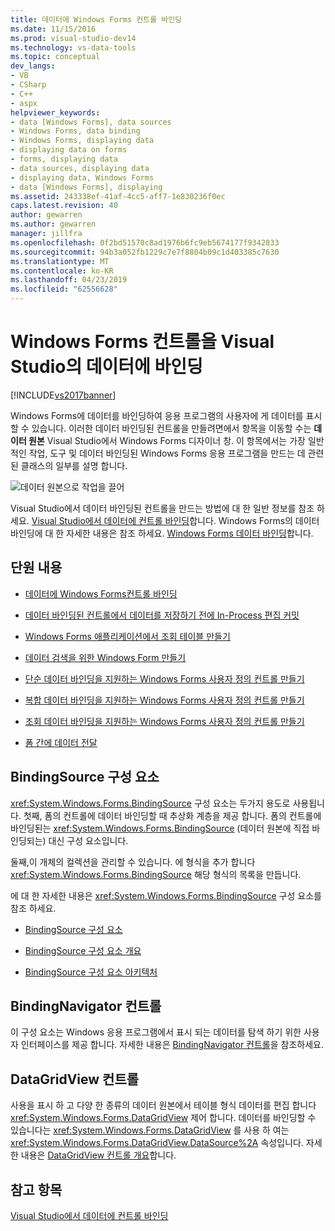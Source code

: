 ```yaml
---
title: 데이터에 Windows Forms 컨트롤 바인딩
ms.date: 11/15/2016
ms.prod: visual-studio-dev14
ms.technology: vs-data-tools
ms.topic: conceptual
dev_langs:
- VB
- CSharp
- C++
- aspx
helpviewer_keywords:
- data [Windows Forms], data sources
- Windows Forms, data binding
- Windows Forms, displaying data
- displaying data on forms
- forms, displaying data
- data sources, displaying data
- displaying data, Windows Forms
- data [Windows Forms], displaying
ms.assetid: 243338ef-41af-4cc5-aff7-1e830236f0ec
caps.latest.revision: 40
author: gewarren
ms.author: gewarren
manager: jillfra
ms.openlocfilehash: 0f2bd51570c8ad1976b6fc9eb5674177f9342833
ms.sourcegitcommit: 94b3a052fb1229c7e7f8804b09c1d403385c7630
ms.translationtype: MT
ms.contentlocale: ko-KR
ms.lasthandoff: 04/23/2019
ms.locfileid: "62556628"
---
```

# <a name="bind-windows-forms-controls-to-data-in-visual-studio"></a>Windows Forms 컨트롤을 Visual Studio의 데이터에 바인딩
[!INCLUDE[vs2017banner](../includes/vs2017banner.md)]

Windows Forms에 데이터를 바인딩하여 응용 프로그램의 사용자에 게 데이터를 표시할 수 있습니다. 이러한 데이터 바인딩된 컨트롤을 만들려면에서 항목을 이동할 수는 **데이터 원본** Visual Studio에서 Windows Forms 디자이너 창. 이 항목에서는 가장 일반적인 작업, 도구 및 데이터 바인딩된 Windows Forms 응용 프로그램을 만드는 데 관련 된 클래스의 일부를 설명 합니다.

 ![데이터 원본으로 작업을 끌어](../data-tools/media/raddata-data-source-drag-operation.png "raddata 데이터 원본 끌기 작업")

 Visual Studio에서 데이터 바인딩된 컨트롤을 만드는 방법에 대 한 일반 정보를 참조 하세요. [Visual Studio에서 데이터에 컨트롤 바인딩](../data-tools/bind-controls-to-data-in-visual-studio.md)합니다. Windows Forms의 데이터 바인딩에 대 한 자세한 내용은 참조 하세요. [Windows Forms 데이터 바인딩](http://msdn.microsoft.com/library/c3826d8e-ea25-4ad4-a669-45bfb19192aa)합니다.

## <a name="in-this-section"></a>단원 내용

- [데이터에 Windows Forms컨트롤 바인딩](../data-tools/bind-windows-forms-controls-to-data.md)

- [데이터 바인딩된 컨트롤에서 데이터를 저장하기 전에 In-Process 편집 커밋](../data-tools/commit-in-process-edits-on-data-bound-controls-before-saving-data.md)

- [Windows Forms 애플리케이션에서 조회 테이블 만들기](../data-tools/create-lookup-tables-in-windows-forms-applications.md)

- [데이터 검색을 위한 Windows Form 만들기](../data-tools/create-a-windows-form-to-search-data.md)

- [단순 데이터 바인딩을 지원하는 Windows Forms 사용자 정의 컨트롤 만들기](../data-tools/create-a-windows-forms-user-control-that-supports-simple-data-binding.md)

- [복합 데이터 바인딩을 지원하는 Windows Forms 사용자 정의 컨트롤 만들기](../data-tools/create-a-windows-forms-user-control-that-supports-complex-data-binding.md)

- [조회 데이터 바인딩을 지원하는 Windows Forms 사용자 정의 컨트롤 만들기](../data-tools/create-a-windows-forms-user-control-that-supports-lookup-data-binding.md)

- [폼 간에 데이터 전달](../data-tools/pass-data-between-forms.md)

## <a name="bindingsource-component"></a>BindingSource 구성 요소
 <xref:System.Windows.Forms.BindingSource> 구성 요소는 두가지 용도로 사용됩니다. 첫째, 폼의 컨트롤에 데이터 바인딩할 때 추상화 계층을 제공 합니다. 폼의 컨트롤에 바인딩된는 <xref:System.Windows.Forms.BindingSource> (데이터 원본에 직접 바인딩되는) 대신 구성 요소입니다.

 둘째,이 개체의 컬렉션을 관리할 수 있습니다. 에 형식을 추가 합니다 <xref:System.Windows.Forms.BindingSource> 해당 형식의 목록을 만듭니다.

 에 대 한 자세한 내용은 <xref:System.Windows.Forms.BindingSource> 구성 요소를 참조 하세요.

- [BindingSource 구성 요소](http://msdn.microsoft.com/library/3e2faf4c-f5b8-4fa6-9fbc-f59c37ec2fb9)

- [BindingSource 구성 요소 개요](http://msdn.microsoft.com/library/be838caf-fcb0-4b68-827f-58b2c04b747f)

- [BindingSource 구성 요소 아키텍처](http://msdn.microsoft.com/library/7bc69c90-8a11-48b1-9336-3adab5b41591)

## <a name="bindingnavigator-control"></a>BindingNavigator 컨트롤
 이 구성 요소는 Windows 응용 프로그램에서 표시 되는 데이터를 탐색 하기 위한 사용자 인터페이스를 제공 합니다. 자세한 내용은 [BindingNavigator 컨트롤](http://msdn.microsoft.com/library/18c1e2a5-9834-40d3-9b2e-2b545e4e769e)을 참조하세요.

## <a name="datagridview-control"></a>DataGridView 컨트롤
 사용을 표시 하 고 다양 한 종류의 데이터 원본에서 테이블 형식 데이터를 편집 합니다 <xref:System.Windows.Forms.DataGridView> 제어 합니다. 데이터를 바인딩할 수 있습니다는 <xref:System.Windows.Forms.DataGridView> 를 사용 하 여는 <xref:System.Windows.Forms.DataGridView.DataSource%2A> 속성입니다. 자세한 내용은 [DataGridView 컨트롤 개요](http://msdn.microsoft.com/library/0a45c661-89dc-4390-9cc6-c47eee501488)합니다.

## <a name="see-also"></a>참고 항목
 [Visual Studio에서 데이터에 컨트롤 바인딩](../data-tools/bind-controls-to-data-in-visual-studio.md)
